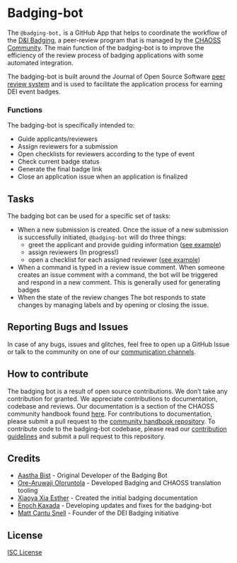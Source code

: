 # Badging-bot
The `@badging-bot,` is a GitHub App that helps to coordinate the workflow of the [D&I Badging](https://handbook.chaoss.community/community-handbook/badging/overview), a peer-review program that is managed by the [CHAOSS Community](https://handbook.chaoss.community/community-handbook/). The main function of the badging-bot is to improve the efficiency of the review process of badging applications with some automated integration. 

The badging-bot is built around the Journal of Open Source Software [peer review system](https://joss.readthedocs.io/en/latest/) and is used to facilitate the application process for earning DEI event badges.

### Functions
The badging-bot is specifically intended to:
* Guide applicants/reviewers
* Assign reviewers for a submission
* Open checklists for reviewers according to the type of event
* Check current badge status
* Generate the final badge link
* Close an application issue when an application is finalized

## Tasks
The badging bot can be used for a specific set of tasks:

* When a new submission is created. Once the issue of a new submission is successfully initiated, `@badging-bot` will do three things:
  * greet the applicant and provide guiding information \([see example](https://github.com/badging/event-diversity-and-inclusion/issues/46#issuecomment-674938374)\)
  * assign reviewers (In progress!)
  * open a checklist for each assigned reviewer \([see example](https://github.com/badging/event-diversity-and-inclusion/issues/46#issuecomment-674938396)\)
* When a command is typed in a review issue comment.
When someone creates an issue comment with a command, the bot will be triggered and respond in a new comment. This is generally used for generating badges
* When the state of the review changes
The bot responds to state changes by managing labels and by opening or closing the issue.


## Reporting Bugs and Issues
In case of any bugs, issues and glitches, feel free to open up a GitHub Issue or talk to the community on one of our [communication channels](https://chaoss.community/participate/).


## How to contribute
The badging bot is a result of open source contributions. We don’t take any contribution for granted. We appreciate contributions to documentation, codebase and reviews. 
Our documentation is a section of the CHAOSS community handbook found [here](https://handbook.chaoss.community/community-handbook/badging/overview). For contributions to documentation, please submit a pull request to the [community handbook repository](https://www.google.com/url?sa=t&source=web&rct=j&url=https://github.com/chaoss/community-handbook&ved=2ahUKEwiBxqfM4rj2AhUDNn0KHUxMAdoQFnoECAMQAQ&usg=AOvVaw3VD3BYnkDUeeDtkYI0F4gD).
To contribute code to the badging-bot codebase, please read our [contribution guidelines](https://handbook.chaoss.community/community-handbook/contributing/design) and submit a pull request to this repository.

## Credits
  * [Aastha Bist](https://github.com/bistaastha) - Original Developer of the Badging Bot
  * [Ore-Aruwaji Oloruntola](https://github.com/thecraftman) - Developed Badging and CHAOSS translation tooling
  * [Xiaoya Xia Esther](https://github.com/xiaoya-Esther) - Created the initial badging documentation
  * [Enoch Kaxada](https://github.com/kaxada) - Developing updates and fixes for the badging-bot
  * [Matt Cantu Snell](https://github.com/Nebrethar) - Founder of the DEI Badging initiative

## License
[ISC License](https://github.com/badging/badging-bot/blob/glitch/LICENSE)


